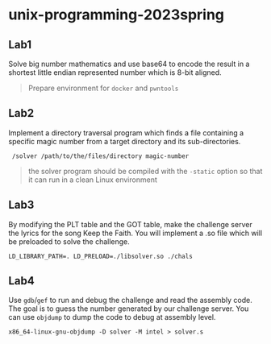 # unix-programming-2023spring
## Lab1
Solve big number mathematics and use base64 to encode the result in a shortest little endian represented number which is 8-bit aligned.
> Prepare environment for `docker` and `pwntools`

## Lab2
Implement a directory traversal program which finds a file containing a specific magic number from a target directory and its sub-directories.

` /solver /path/to/the/files/directory magic-number`

> the solver program should be compiled with the `-static` option so that it can run in a clean Linux environment

## Lab3
By modifying the PLT table and the GOT table, make the challenge server the lyrics for the song Keep the Faith. You will implement a .so file which will be preloaded to solve the challenge.

`LD_LIBRARY_PATH=. LD_PRELOAD=./libsolver.so ./chals`

## Lab4
Use `gdb`/`gef` to run and debug the challenge and read the assembly code. The goal is to guess the number generated by our challenge server.
You can use `objdump` to dump the code to debug at assembly level.

```x86_64-linux-gnu-objdump -D solver -M intel > solver.s```

